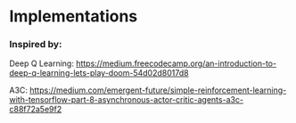 # Implementations

### Inspired by:
Deep Q Learning: https://medium.freecodecamp.org/an-introduction-to-deep-q-learning-lets-play-doom-54d02d8017d8

A3C: https://medium.com/emergent-future/simple-reinforcement-learning-with-tensorflow-part-8-asynchronous-actor-critic-agents-a3c-c88f72a5e9f2
